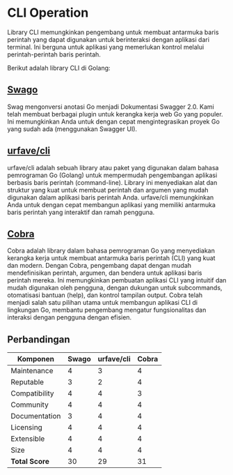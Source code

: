 # CLI Operation

Library CLI memungkinkan pengembang untuk membuat antarmuka baris perintah yang dapat digunakan untuk berinteraksi dengan
aplikasi dari terminal. Ini berguna untuk aplikasi yang memerlukan kontrol melalui perintah-perintah baris perintah.

Berikut adalah library CLI di Golang:

## [Swago](https://github.com/swaggo/swag)

Swag mengonversi anotasi Go menjadi Dokumentasi Swagger 2.0. Kami telah membuat berbagai plugin untuk kerangka kerja web 
Go yang populer. Ini memungkinkan Anda untuk dengan cepat mengintegrasikan proyek Go yang sudah ada (menggunakan Swagger UI).

## [urfave/cli](https://github.com/urfave/cli)

urfave/cli adalah sebuah library atau paket yang digunakan dalam bahasa pemrograman Go (Golang) untuk mempermudah pengembangan 
aplikasi berbasis baris perintah (command-line). Library ini menyediakan alat dan struktur yang kuat untuk membuat perintah 
dan argumen yang mudah digunakan dalam aplikasi baris perintah Anda. urfave/cli memungkinkan Anda untuk dengan cepat membangun 
aplikasi yang memiliki antarmuka baris perintah yang interaktif dan ramah pengguna.

## [Cobra](https://github.com/spf13/cobra)

Cobra adalah library dalam bahasa pemrograman Go yang menyediakan kerangka kerja untuk membuat antarmuka baris perintah (CLI) 
yang kuat dan modern. Dengan Cobra, pengembang dapat dengan mudah mendefinisikan perintah, argumen, dan bendera untuk aplikasi 
baris perintah mereka. Ini memungkinkan pembuatan aplikasi CLI yang intuitif dan mudah digunakan oleh pengguna, dengan dukungan 
untuk subcommands, otomatisasi bantuan (help), dan kontrol tampilan output. Cobra telah menjadi salah satu pilihan utama 
untuk membangun aplikasi CLI di lingkungan Go, membantu pengembang mengatur fungsionalitas dan interaksi dengan pengguna 
dengan efisien.

## Perbandingan

| Komponen        | Swago | urfave/cli | Cobra |
|-----------------|-------|------------|-------|
| Maintenance     | 4     | 3          | 4     |
| Reputable       | 3     | 2          | 4     |
| Compatibility   | 4     | 4          | 3     |
| Community       | 4     | 4          | 4     |
| Documentation   | 3     | 4          | 4     |
| Licensing       | 4     | 4          | 4     |
| Extensible      | 4     | 4          | 4     |
| Size            | 4     | 4          | 4     |
| **Total Score** | 30    | 29         | 31    |
